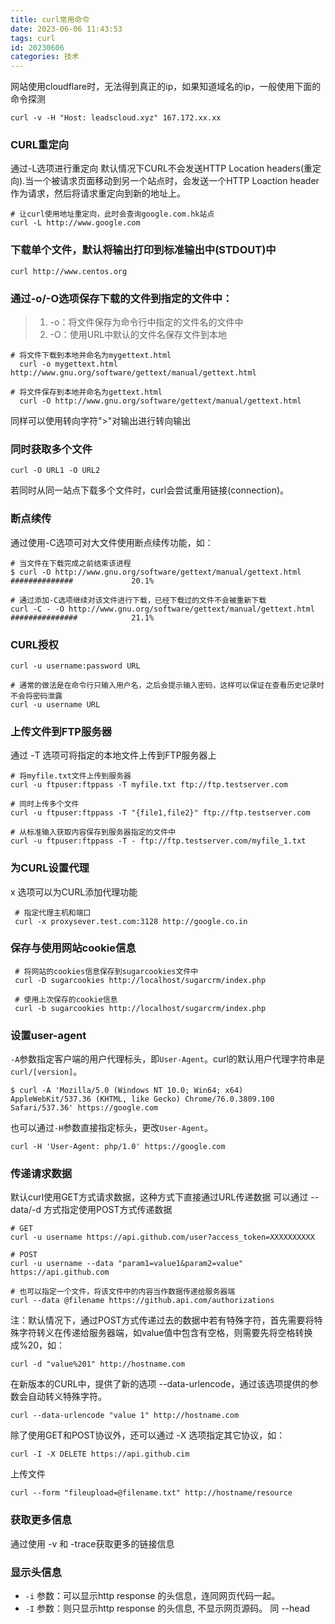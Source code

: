 ```yaml
---
title: curl常用命令
date: 2023-06-06 11:43:53
tags: curl
id: 20230606
categories: 技术
---
```


网站使用cloudflare时，无法得到真正的ip，如果知道域名的ip，一般使用下面的命令探测

```
curl -v -H "Host: leadscloud.xyz" 167.172.xx.xx
```

### CURL重定向

通过-L选项进行重定向 默认情况下CURL不会发送HTTP Location headers(重定向).当一个被请求页面移动到另一个站点时，会发送一个HTTP Loaction header作为请求，然后将请求重定向到新的地址上。

```
# 让curl使用地址重定向，此时会查询google.com.hk站点
curl -L http://www.google.com
```

### 下载单个文件，默认将输出打印到标准输出中(STDOUT)中

	curl http://www.centos.org

### 通过-o/-O选项保存下载的文件到指定的文件中：
> 1. -o：将文件保存为命令行中指定的文件名的文件中
> 1. -O：使用URL中默认的文件名保存文件到本地

	# 将文件下载到本地并命名为mygettext.html
	  curl -o mygettext.html http://www.gnu.org/software/gettext/manual/gettext.html
	 
	# 将文件保存到本地并命名为gettext.html
	  curl -O http://www.gnu.org/software/gettext/manual/gettext.html

同样可以使用转向字符">"对输出进行转向输出

### 同时获取多个文件

	curl -O URL1 -O URL2

若同时从同一站点下载多个文件时，curl会尝试重用链接(connection)。


### 断点续传

通过使用-C选项可对大文件使用断点续传功能，如：

	# 当文件在下载完成之前结束该进程
	$ curl -O http://www.gnu.org/software/gettext/manual/gettext.html
	##############             20.1%
	
	# 通过添加-C选项继续对该文件进行下载，已经下载过的文件不会被重新下载
	curl -C - -O http://www.gnu.org/software/gettext/manual/gettext.html
	###############            21.1%

### CURL授权

```
curl -u username:password URL
 
# 通常的做法是在命令行只输入用户名，之后会提示输入密码，这样可以保证在查看历史记录时不会将密码泄露
curl -u username URL
```

### 上传文件到FTP服务器

通过 -T 选项可将指定的本地文件上传到FTP服务器上

	# 将myfile.txt文件上传到服务器
	curl -u ftpuser:ftppass -T myfile.txt ftp://ftp.testserver.com
	
	# 同时上传多个文件
	curl -u ftpuser:ftppass -T "{file1,file2}" ftp://ftp.testserver.com
	
	# 从标准输入获取内容保存到服务器指定的文件中
	curl -u ftpuser:ftppass -T - ftp://ftp.testserver.com/myfile_1.txt

### 为CURL设置代理

x 选项可以为CURL添加代理功能

	 # 指定代理主机和端口
	 curl -x proxysever.test.com:3128 http://google.co.in

### 保存与使用网站cookie信息

	 # 将网站的cookies信息保存到sugarcookies文件中
	 curl -D sugarcookies http://localhost/sugarcrm/index.php
	 
	 # 使用上次保存的cookie信息
	 curl -b sugarcookies http://localhost/sugarcrm/index.php

### 设置user-agent

`-A`参数指定客户端的用户代理标头，即`User-Agent`。curl的默认用户代理字符串是`curl/[version]`。


```
$ curl -A 'Mozilla/5.0 (Windows NT 10.0; Win64; x64) AppleWebKit/537.36 (KHTML, like Gecko) Chrome/76.0.3809.100 Safari/537.36' https://google.com
```

也可以通过`-H`参数直接指定标头，更改`User-Agent`。

	curl -H 'User-Agent: php/1.0' https://google.com

### 传递请求数据

默认curl使用GET方式请求数据，这种方式下直接通过URL传递数据
可以通过 --data/-d 方式指定使用POST方式传递数据

	# GET
	curl -u username https://api.github.com/user?access_token=XXXXXXXXXX
	
	# POST
	curl -u username --data "param1=value1&param2=value" https://api.github.com
	
	# 也可以指定一个文件，将该文件中的内容当作数据传递给服务器端
	curl --data @filename https://github.api.com/authorizations

注：默认情况下，通过POST方式传递过去的数据中若有特殊字符，首先需要将特殊字符转义在传递给服务器端，如value值中包含有空格，则需要先将空格转换成%20，如：

	curl -d "value%201" http://hostname.com

在新版本的CURL中，提供了新的选项 --data-urlencode，通过该选项提供的参数会自动转义特殊字符。

	curl --data-urlencode "value 1" http://hostname.com

除了使用GET和POST协议外，还可以通过 -X 选项指定其它协议，如：

	curl -I -X DELETE https://api.github.cim

上传文件

	curl --form "fileupload=@filename.txt" http://hostname/resource

### 获取更多信息

通过使用 -v 和 -trace获取更多的链接信息

### 显示头信息

- `-i` 参数：可以显示http response 的头信息，连同网页代码一起。
- `-I` 参数：则只显示http response 的头信息, 不显示网页源码。 同 --head
